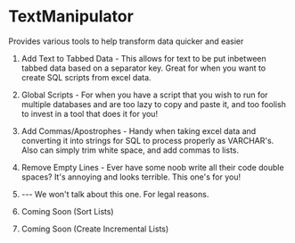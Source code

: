 # TextManipulator
Provides various tools to help transform data quicker and easier

1. Add Text to Tabbed Data - This allows for text to be put inbetween tabbed data based on a separator key. Great for when you want to create SQL scripts from excel data.

2. Global Scripts - For when you have a script that you wish to run for multiple databases and are too lazy to copy and paste it, and too foolish to invest in a tool that does it for you!

3. Add Commas/Apostrophes - Handy when taking excel data and converting it into strings for SQL to process properly as VARCHAR's. Also can simply trim white space, and add commas to lists.

4. Remove Empty Lines - Ever have some noob write all their code double spaces? It's annoying and looks terrible. This one's for you!

5. --- We won't talk about this one. For legal reasons.

6. Coming Soon (Sort Lists)

7. Coming Soon (Create Incremental Lists)
